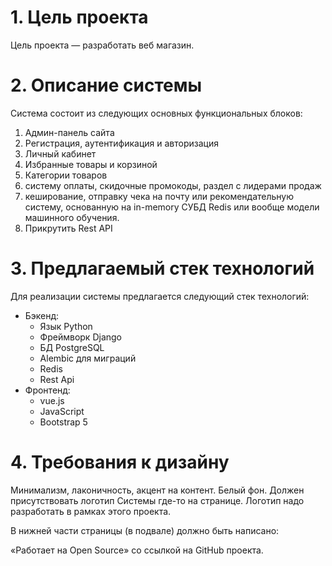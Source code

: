 # 1. Цель проекта

Цель проекта — разработать веб магазин.

# 2. Описание системы

Система состоит из следующих основных функциональных блоков:

1. Админ-панель сайта
2. Регистрация, аутентификация и авторизация
3. Личный кабинет
4. Избранные товары и корзиной
5. Категории товаров
6. систему оплаты, скидочные промокоды, раздел с лидерами продаж
7. кеширование, отправку чека на почту или рекомендательную систему, основанную на in-memory СУБД Redis или вообще модели машинного обучения.
8. Прикрутить Rest API

# 3. Предлагаемый стек технологий

Для реализации системы предлагается следующий стек технологий:

-   Бэкенд:
    -   Язык Python
    -   Фреймворк Django
    -   БД PostgreSQL
    -   Alembic для миграций
    -   Redis
    -   Rest Api
-   Фронтенд:
    -   vue.js
    -   JavaScript
    -   Bootstrap 5

# 4. Требования к дизайну

Минимализм, лаконичность, акцент на контент. Белый фон. Должен присутствовать
логотип Системы где-то на странице. Логотип надо разработать в рамках
этого проекта.

В нижней части страницы (в подвале) должно быть написано:

«Работает на Open Source» со ссылкой на GitHub проекта.
